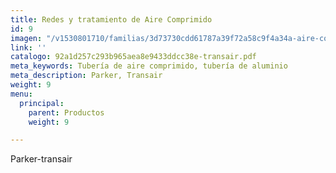 ```yaml
---
title: Redes y tratamiento de Aire Comprimido
id: 9
imagen: "/v1530801710/familias/3d73730cdd61787a39f72a58c9f4a34a-aire-comprimido.jpg"
link: ''
catalogo: 92a1d257c293b965aea8e9433ddcc38e-transair.pdf
meta_keywords: Tubería de aire comprimido, tubería de aluminio
meta_description: Parker, Transair
weight: 9
menu:
  principal:
    parent: Productos
    weight: 9

---
```

Parker-transair
